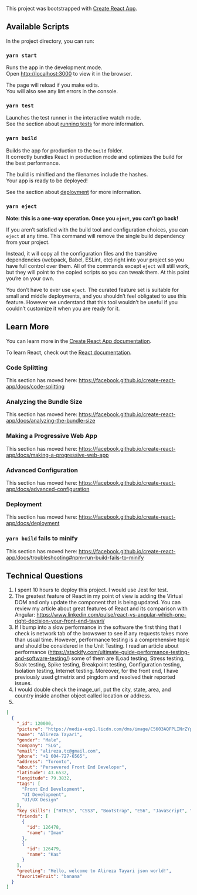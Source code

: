 This project was bootstrapped with [Create React App](https://github.com/facebook/create-react-app).

## Available Scripts

In the project directory, you can run:

### `yarn start`

Runs the app in the development mode.<br />
Open [http://localhost:3000](http://localhost:3000) to view it in the browser.

The page will reload if you make edits.<br />
You will also see any lint errors in the console.

### `yarn test`

Launches the test runner in the interactive watch mode.<br />
See the section about [running tests](https://facebook.github.io/create-react-app/docs/running-tests) for more information.

### `yarn build`

Builds the app for production to the `build` folder.<br />
It correctly bundles React in production mode and optimizes the build for the best performance.

The build is minified and the filenames include the hashes.<br />
Your app is ready to be deployed!

See the section about [deployment](https://facebook.github.io/create-react-app/docs/deployment) for more information.

### `yarn eject`

**Note: this is a one-way operation. Once you `eject`, you can’t go back!**

If you aren’t satisfied with the build tool and configuration choices, you can `eject` at any time. This command will remove the single build dependency from your project.

Instead, it will copy all the configuration files and the transitive dependencies (webpack, Babel, ESLint, etc) right into your project so you have full control over them. All of the commands except `eject` will still work, but they will point to the copied scripts so you can tweak them. At this point you’re on your own.

You don’t have to ever use `eject`. The curated feature set is suitable for small and middle deployments, and you shouldn’t feel obligated to use this feature. However we understand that this tool wouldn’t be useful if you couldn’t customize it when you are ready for it.

## Learn More

You can learn more in the [Create React App documentation](https://facebook.github.io/create-react-app/docs/getting-started).

To learn React, check out the [React documentation](https://reactjs.org/).

### Code Splitting

This section has moved here: https://facebook.github.io/create-react-app/docs/code-splitting

### Analyzing the Bundle Size

This section has moved here: https://facebook.github.io/create-react-app/docs/analyzing-the-bundle-size

### Making a Progressive Web App

This section has moved here: https://facebook.github.io/create-react-app/docs/making-a-progressive-web-app

### Advanced Configuration

This section has moved here: https://facebook.github.io/create-react-app/docs/advanced-configuration

### Deployment

This section has moved here: https://facebook.github.io/create-react-app/docs/deployment

### `yarn build` fails to minify

This section has moved here: https://facebook.github.io/create-react-app/docs/troubleshooting#npm-run-build-fails-to-minify

## Technical Questions
1. I spent 10 hours to deploy this project. I would use Jest for test.
2. The greatest feature of React in my point of view is adding the Virtual DOM and only update the component that is being updated. You can review my article about great features of React and its comparison with Angular: https://www.linkedin.com/pulse/react-vs-angular-which-one-right-decision-your-front-end-tayari/ 
3. If I bump into a slow performance in the software the first thing that I check is network tab of the browswer to see if any requests takes more than usual time. However, performance testing is a comprehensive topic and should be considered in the Unit Testing. I read an article about performance (https://stackify.com/ultimate-guide-performance-testing-and-software-testing/) some of them are (Load testing, Stress testing, Soak testing, Spike testing, Breakpoint testing, Configuration testing, Isolation testing, Internet testing. Moreover, for the front end, I have previously used gtmetrix and pingdom and resolved their reported issues.
4. I would double check the image_url, put the city, state, area, and country inside another object called location or address.
5. 
```json
[
  {
    "_id": 120000,
    "picture": "https://media-exp1.licdn.com/dms/image/C5603AQFPLINrZYpqFA/profile-displayphoto-shrink_400_400/0?e=1596672000&v=beta&t=g2uHG0nIk5OIBQYqozM2n-c6bYYFVuK5gxAZ7K4XlO4",
    "name": "Alireza Tayari",
    "gender": "Male",
    "company": "SLG",
    "email": "alireza.tc@gmail.com",
    "phone": "+1 604-727-6565",
    "address": "Toronto",
    "about": "Persevered Front End Developer",
    "latitude": 43.6532, 
    "longitude": 79.3832,
    "tags": [
      "Front End Development",
      "UI Development",
      "UI/UX Design"
    ],
    "key skills": ["HTML5", "CSS3", "Bootstrap", "ES6", "JavaScript", "React", "MVC", "jQuery", "AngularJS", "wordpress", "GIT", "TFS", "Piwik", "project management", "YouTrack", "responsive web design", "mobile first"],
    "friends": [
      {
        "id": 126478,
        "name": "Iman"
      },
      {
        "id": 126479,
        "name": "Kas"
      }
    ],
    "greeting": "Hello, welcome to Alireza Tayari json world!",
    "favoriteFruit": "banana"
  }
]
```